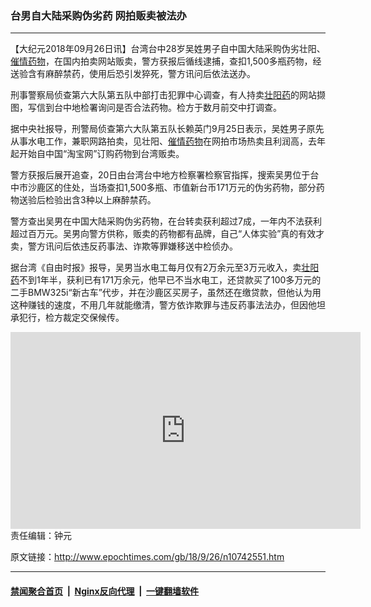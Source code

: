 ### 台男自大陆采购伪劣药 网拍贩卖被法办
------------------------

<p>【大纪元2018年09月26日讯】台湾台中28岁吴姓男子自中国大陆采购伪劣壮阳、<a href="http://www.epochtimes.com/gb/tag/%E5%82%AC%E6%83%85%E8%8D%AF%E7%89%A9.html">催情药物</a>，在国内拍卖网站贩卖，警方获报后循线逮捕，查扣1,500多瓶药物，经送验含有麻醉禁药，使用后恐引发猝死，警方讯问后依法送办。</p>
<p>刑事警察局侦查第六大队第五队中部打击犯罪中心调查，有人持卖<a href="http://www.epochtimes.com/gb/tag/%E5%A3%AE%E9%98%B3%E8%8D%AF.html">壮阳药</a>的网站撷图，写信到台中地检署询问是否合法药物。检方于数月前交中打调查。</p>
<p>据中央社报导，刑警局侦查第六大队第五队长赖英门9月25日表示，吴姓男子原先从事水电工作，兼职网路拍卖，见壮阳、<a href="http://www.epochtimes.com/gb/tag/%E5%82%AC%E6%83%85%E8%8D%AF%E7%89%A9.html">催情药物</a>在网拍市场热卖且利润高，去年起开始自中国“淘宝网”订购药物到台湾贩卖。</p>
<p>警方获报后展开追查，20日由台湾台中地方检察署检察官指挥，搜索吴男位于台中市沙鹿区的住处，当场查扣1,500多瓶、市值新台币171万元的伪劣药物，部分药物送验后检验出含3种以上麻醉禁药。</p>
<p>警方查出吴男在中国大陆采购伪劣药物，在台转卖获利超过7成，一年内不法获利超过百万元。吴男向警方供称，贩卖的药物都有品牌，自己“人体实验”真的有效才卖，警方讯问后依违反药事法、诈欺等罪嫌移送中检侦办。</p>
<p>据台湾《自由时报》报导，吴男当水电工每月仅有2万余元至3万元收入，卖<a href="http://www.epochtimes.com/gb/tag/%E5%A3%AE%E9%98%B3%E8%8D%AF.html">壮阳药</a>不到1年半，获利已有171万余元，他早已不当水电工，还贷款买了100多万元的二手BMW325i“新古车”代步，并在沙鹿区买房子，虽然还在缴贷款，但他认为用这种赚钱的速度，不用几年就能缴清，警方依诈欺罪与违反药事法法办，但因他坦承犯行，检方裁定交保候传。</p>
<p><center><iframe src="https://www.youtube.com/embed/RmT4nI_jnHk?rel=0" width="560" height="315" frameborder="0" allowfullscreen="allowfullscreen"></iframe></center>责任编辑：钟元</p>

原文链接：http://www.epochtimes.com/gb/18/9/26/n10742551.htm


------------------------
#### [禁闻聚合首页](https://github.com/gfw-breaker/banned-news/blob/master/README.md) &nbsp;|&nbsp; [Nginx反向代理](https://github.com/gfw-breaker/open-proxy/blob/master/README.md) &nbsp;|&nbsp; [一键翻墙软件](https://github.com/gfw-breaker/nogfw/blob/master/README.md)